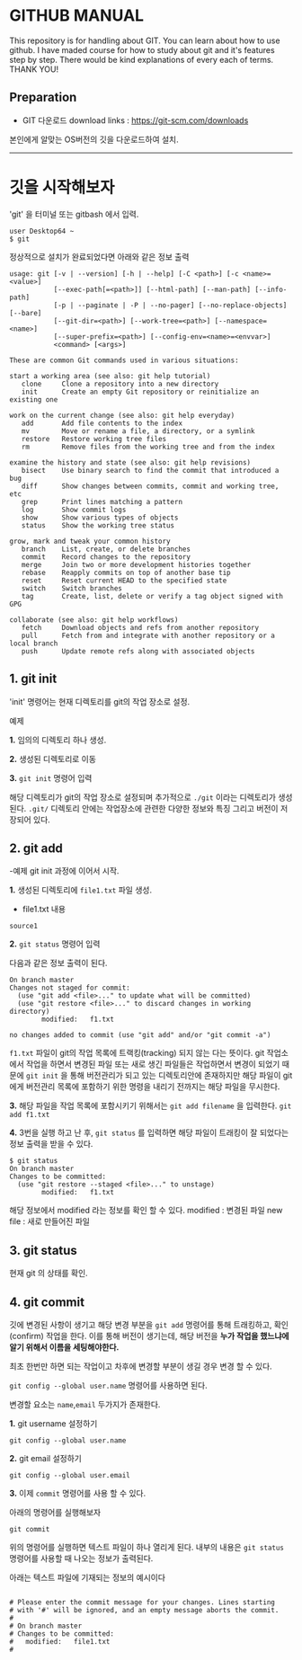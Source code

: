 # GITHUB MANUAL

This repository is for handling about GIT.
You can learn about how to use github. I have maded course for how to study about git and it's features step by step.
There would be kind explanations of every each of terms. THANK YOU!

## Preparation ##

- GIT 다운로드
download links : https://git-scm.com/downloads

본인에게 알맞는 OS버전의 깃을 다운로드하여 설치.

----------------------------------
# 깃을 시작해보자

'git' 을 터미널 또는 gitbash 에서 입력.

```
user Desktop64 ~ 
$ git
```
정상적으로 설치가 완료되었다면 아래와 같은 정보 출력
```
usage: git [-v | --version] [-h | --help] [-C <path>] [-c <name>=<value>]
           [--exec-path[=<path>]] [--html-path] [--man-path] [--info-path]
           [-p | --paginate | -P | --no-pager] [--no-replace-objects] [--bare]
           [--git-dir=<path>] [--work-tree=<path>] [--namespace=<name>]
           [--super-prefix=<path>] [--config-env=<name>=<envvar>]
           <command> [<args>]

These are common Git commands used in various situations:

start a working area (see also: git help tutorial)
   clone     Clone a repository into a new directory
   init      Create an empty Git repository or reinitialize an existing one

work on the current change (see also: git help everyday)
   add       Add file contents to the index
   mv        Move or rename a file, a directory, or a symlink
   restore   Restore working tree files
   rm        Remove files from the working tree and from the index

examine the history and state (see also: git help revisions)
   bisect    Use binary search to find the commit that introduced a bug
   diff      Show changes between commits, commit and working tree, etc
   grep      Print lines matching a pattern
   log       Show commit logs
   show      Show various types of objects
   status    Show the working tree status

grow, mark and tweak your common history
   branch    List, create, or delete branches
   commit    Record changes to the repository
   merge     Join two or more development histories together
   rebase    Reapply commits on top of another base tip
   reset     Reset current HEAD to the specified state
   switch    Switch branches
   tag       Create, list, delete or verify a tag object signed with GPG

collaborate (see also: git help workflows)
   fetch     Download objects and refs from another repository
   pull      Fetch from and integrate with another repository or a local branch
   push      Update remote refs along with associated objects
```

## 1. git init

'init' 명령어는 현재 디렉토리를 git의 작업 장소로 설정.

예제

**1.** 임의의 디렉토리 하나 생성.

**2.** 생성된 디렉토리로 이동

**3.** ```git init``` 명령어 입력

해당 디렉토리가 git의 작업 장소로 설정되며 추가적으로 ```./git``` 이라는 디렉토리가 생성된다.
```.git/``` 디렉토리 안에는 작업장소에 관련한 다양한 정보와 특징 그리고 버전이 저장되어 있다.

## 2. git add
-예제
git init 과정에 이어서 시작.

**1.** 생성된 디렉토리에 ```file1.txt``` 파일 생성.

- file1.txt 내용
```
source1
```

**2.** ``git status`` 명령어 입력

다음과 같은 정보 출력이 된다.
```
On branch master
Changes not staged for commit:
  (use "git add <file>..." to update what will be committed)
  (use "git restore <file>..." to discard changes in working directory)
        modified:   f1.txt

no changes added to commit (use "git add" and/or "git commit -a")
```
``f1.txt`` 파일이 git의 작업 목록에 트랙킹(tracking) 되지 않는 다는 뜻이다. git 작업소에서 작업을 하면서 변경된 파일 또는 새로 생긴 파일들은
작업하면서 변경이 되었기 때문에 ``git init`` 을 통해 버전관리가 되고 있는 디렉토리안에 존재하지만 해당 파일이 git에게 버전관리 목록에 포함하기
위한 명령을 내리기 전까지는 해당 파일을 무시한다.

**3.** 해당 파일을 작업 목록에 포함시키기 위해서는 ``git add filename`` 을 입력한다.
``git add f1.txt``

**4.** 3번을 실행 하고 난 후, ``git status`` 를 입력하면 해당 파일이 트래킹이 잘 되었다는 정보 출력을 받을 수 있다.
```
$ git status
On branch master
Changes to be committed:
  (use "git restore --staged <file>..." to unstage)
        modified:   f1.txt
```
해당 정보에서 modified 라는 정보를 확인 할 수 있다.
modified : 변경된 파일
new file : 새로 만들어진 파일

## 3. git status
현재 git 의 상태를 확인. 

## 4. git commit
깃에 변경된 사항이 생기고 해당 변경 부분을 ``git add`` 명령어를 통해 트래킹하고, 확인(confirm) 작업을 한다.
이를 통해 버전이 생기는데, 해당 버전을 **누가 작업을 했느냐에 알기 위해서 이름을 세팅해야한다.**

최초 한번만 하면 되는 작업이고 차후에 변경할 부분이 생길 경우 변경 할 수 있다.

``git config --global user.name`` 명령어를 사용하면 된다.

변경할 요소는 ``name``,``email`` 두가지가 존재한다.

**1.** git username 설정하기

``git config --global user.name``

**2.** git email 설정하기

``git config --global user.email``

**3.** 이제 ``commit`` 명령어를 사용 할 수 있다.

아래의 명령어를 실행해보자

```git commit```

위의 명령어를 실행하면 텍스트 파일이 하나 열리게 된다. 내부의 내용은 ``git status`` 명령어를 사용할 때 나오는 정보가 출력된다.

아래는 텍스트 파일에 기재되는 정보의 예시이다
```

# Please enter the commit message for your changes. Lines starting
# with '#' will be ignored, and an empty message aborts the commit.
#
# On branch master
# Changes to be committed:
#	modified:   file1.txt
#

```











   
   
